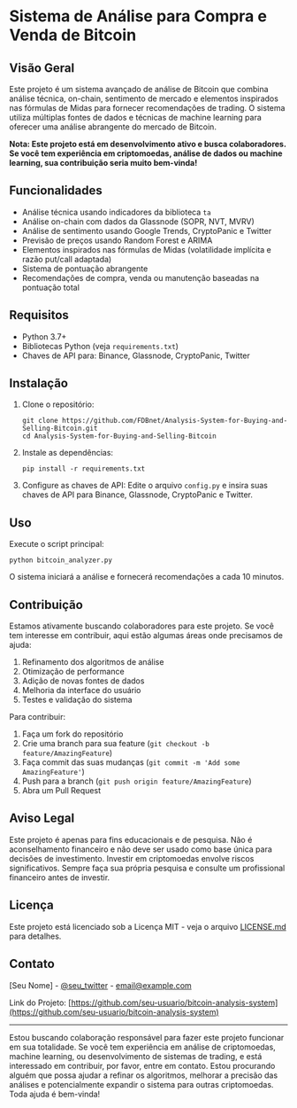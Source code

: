 # Sistema de Análise para Compra e Venda de Bitcoin

## Visão Geral

Este projeto é um sistema avançado de análise de Bitcoin que combina análise técnica, on-chain, sentimento de mercado e elementos inspirados nas fórmulas de Midas para fornecer recomendações de trading. O sistema utiliza múltiplas fontes de dados e técnicas de machine learning para oferecer uma análise abrangente do mercado de Bitcoin.

**Nota: Este projeto está em desenvolvimento ativo e busca colaboradores. Se você tem experiência em criptomoedas, análise de dados ou machine learning, sua contribuição seria muito bem-vinda!**

## Funcionalidades

- Análise técnica usando indicadores da biblioteca `ta`
- Análise on-chain com dados da Glassnode (SOPR, NVT, MVRV)
- Análise de sentimento usando Google Trends, CryptoPanic e Twitter
- Previsão de preços usando Random Forest e ARIMA
- Elementos inspirados nas fórmulas de Midas (volatilidade implícita e razão put/call adaptada)
- Sistema de pontuação abrangente
- Recomendações de compra, venda ou manutenção baseadas na pontuação total

## Requisitos

- Python 3.7+
- Bibliotecas Python (veja `requirements.txt`)
- Chaves de API para: Binance, Glassnode, CryptoPanic, Twitter

## Instalação

1. Clone o repositório:
   ```
   git clone https://github.com/FDBnet/Analysis-System-for-Buying-and-Selling-Bitcoin.git
   cd Analysis-System-for-Buying-and-Selling-Bitcoin
   ```

2. Instale as dependências:
   ```
   pip install -r requirements.txt
   ```

3. Configure as chaves de API:
   Edite o arquivo `config.py` e insira suas chaves de API para Binance, Glassnode, CryptoPanic e Twitter.

## Uso

Execute o script principal:

```
python bitcoin_analyzer.py
```

O sistema iniciará a análise e fornecerá recomendações a cada 10 minutos.

## Contribuição

Estamos ativamente buscando colaboradores para este projeto. Se você tem interesse em contribuir, aqui estão algumas áreas onde precisamos de ajuda:

1. Refinamento dos algoritmos de análise
2. Otimização de performance
3. Adição de novas fontes de dados
4. Melhoria da interface do usuário
5. Testes e validação do sistema

Para contribuir:

1. Faça um fork do repositório
2. Crie uma branch para sua feature (`git checkout -b feature/AmazingFeature`)
3. Faça commit das suas mudanças (`git commit -m 'Add some AmazingFeature'`)
4. Push para a branch (`git push origin feature/AmazingFeature`)
5. Abra um Pull Request

## Aviso Legal

Este projeto é apenas para fins educacionais e de pesquisa. Não é aconselhamento financeiro e não deve ser usado como base única para decisões de investimento. Investir em criptomoedas envolve riscos significativos. Sempre faça sua própria pesquisa e consulte um profissional financeiro antes de investir.

## Licença

Este projeto está licenciado sob a Licença MIT - veja o arquivo [LICENSE.md](LICENSE.md) para detalhes.

## Contato

[Seu Nome] - [@seu_twitter](https://twitter.com/seu_twitter) - email@example.com

Link do Projeto: [https://github.com/seu-usuario/bitcoin-analysis-system](https://github.com/seu-usuario/bitcoin-analysis-system)

---

Estou buscando colaboração responsável para fazer este projeto funcionar em sua totalidade. Se você tem experiência em análise de criptomoedas, machine learning, ou desenvolvimento de sistemas de trading, e está interessado em contribuir, por favor, entre em contato. Estou procurando alguém que possa ajudar a refinar os algoritmos, melhorar a precisão das análises e potencialmente expandir o sistema para outras criptomoedas. Toda ajuda é bem-vinda!
